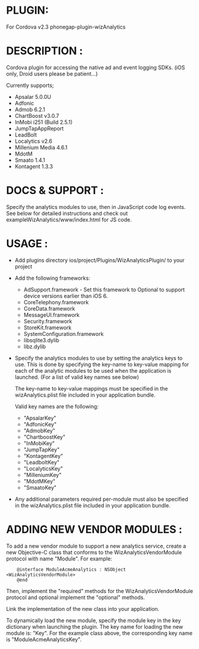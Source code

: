 # PLUGIN: 
For Cordova v2.3
phonegap-plugin-wizAnalytics


# DESCRIPTION :

Cordova plugin for accessing the native ad and event logging SDKs. 
(iOS only, Droid users please be patient...)

Currently supports;
- Apsalar 5.0.0U
- Adfonic
- Admob 6.2.1
- ChartBoost v3.0.7
- InMobi i251 (Build 2.5.1)
- JumpTapAppReport
- LeadBolt
- Localytics v2.6
- Millenium Media 4.6.1
- MdotM
- Smaato 1.4.1
- Kontagent 1.3.3



# DOCS & SUPPORT :

Specify the analytics modules to use, then in JavaScript code log events.
See below for detailed instructions and check out exampleWizAnalytics/www/index.html for JS code.

# USAGE :

- Add plugins directory ios/project/Plugins/WizAnalyticsPlugin/ to your project
- Add the following frameworks:
	- AdSupport.framework - Set this framework to Optional to support device versions earlier than iOS 6.
	- CoreTelephony.framework
	- CoreData.framework
	- MessageUI.framework
	- Security.framework
	- StoreKit.framework
	- SystemConfiguration.framework
	- libsqlite3.dylib
	- libz.dylib

- Specify the analytics modules to use by setting the analytics keys to use.
  This is done by specifying the key-name to key-value mapping for each of the
  analytic modules to be used when the application is launched. (For a list of
  valid key names see below)

  The key-name to key-value mappings must be specified in the wizAnalytics.plist
  file included in your application bundle.

  Valid key names are the following:
	- "ApsalarKey"
	- "AdfonicKey"
	- "AdmobKey"
	- "ChartboostKey"
	- "InMobiKey"
	- "JumpTapKey"
	- "KontagentKey"
	- "LeadboltKey"
	- "LocalyticsKey"
	- "MilleniumKey"
	- "MdotMKey"
	- "SmaatoKey"

- Any additional parameters required per-module must also be specified in the
  wizAnalytics.plist file included in your application bundle.

# ADDING NEW VENDOR MODULES :

To add a new vendor module to support a new analytics service, create a new
Objective-C class that conforms to the WizAnalyticsVendorModule protocol with
name "Module<XXX>".  For example:

		@interface ModuleAcmeAnalytics : NSObject <WizAnalyticsVendorModule>
		@end

Then, implement the "required" methods for the WizAnalyticsVendorModule protocol
and optional implement the "optional" methods.

Link the implementation of the new class into your application.

To dynamically load the new module, specify the module key in the key dictionary
when launching the plugin.  The key name for loading the new module is:
"<class-name>Key".  For the example class above, the corresponding key name
is "ModuleAcmeAnalyticsKey".  
